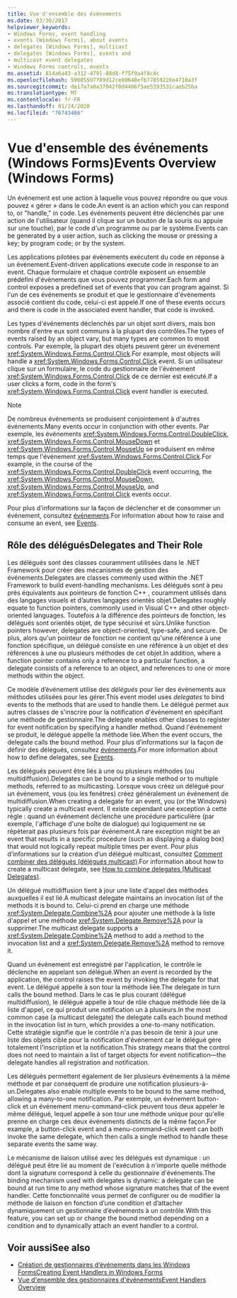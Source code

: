 ```yaml
---
title: Vue d'ensemble des événements
ms.date: 03/30/2017
helpviewer_keywords:
- Windows Forms, event handling
- events [Windows Forms], about events
- delegates [Windows Forms], multicast
- delegates [Windows Forms], events and
- multicast event delegates
- Windows Forms controls, events
ms.assetid: 814a6a43-a312-4791-88d8-f75f9a4f8c4c
ms.openlocfilehash: 59085597789d12ce80648efb77859228e4718a3f
ms.sourcegitcommit: de17a7a0a37042f0d4406f5ae5393531caeb25ba
ms.translationtype: MT
ms.contentlocale: fr-FR
ms.lasthandoff: 01/24/2020
ms.locfileid: "76743486"
---
```

# <a name="events-overview-windows-forms"></a><span data-ttu-id="53f22-102">Vue d'ensemble des événements (Windows Forms)</span><span class="sxs-lookup"><span data-stu-id="53f22-102">Events Overview (Windows Forms)</span></span>
<span data-ttu-id="53f22-103">Un événement est une action à laquelle vous pouvez répondre ou que vous pouvez « gérer » dans le code.</span><span class="sxs-lookup"><span data-stu-id="53f22-103">An event is an action which you can respond to, or "handle," in code.</span></span> <span data-ttu-id="53f22-104">Les événements peuvent être déclenchés par une action de l'utilisateur (quand il clique sur un bouton de la souris ou appuie sur une touche), par le code d'un programme ou par le système.</span><span class="sxs-lookup"><span data-stu-id="53f22-104">Events can be generated by a user action, such as clicking the mouse or pressing a key; by program code; or by the system.</span></span>

 <span data-ttu-id="53f22-105">Les applications pilotées par événements exécutent du code en réponse à un événement.</span><span class="sxs-lookup"><span data-stu-id="53f22-105">Event-driven applications execute code in response to an event.</span></span> <span data-ttu-id="53f22-106">Chaque formulaire et chaque contrôle exposent un ensemble prédéfini d'événements que vous pouvez programmer.</span><span class="sxs-lookup"><span data-stu-id="53f22-106">Each form and control exposes a predefined set of events that you can program against.</span></span> <span data-ttu-id="53f22-107">Si l'un de ces événements se produit et que le gestionnaire d'événements associé contient du code, celui-ci est appelé.</span><span class="sxs-lookup"><span data-stu-id="53f22-107">If one of these events occurs and there is code in the associated event handler, that code is invoked.</span></span>

 <span data-ttu-id="53f22-108">Les types d'événements déclenchés par un objet sont divers, mais bon nombre d'entre eux sont communs à la plupart des contrôles.</span><span class="sxs-lookup"><span data-stu-id="53f22-108">The types of events raised by an object vary, but many types are common to most controls.</span></span> <span data-ttu-id="53f22-109">Par exemple, la plupart des objets peuvent gérer un événement <xref:System.Windows.Forms.Control.Click>.</span><span class="sxs-lookup"><span data-stu-id="53f22-109">For example, most objects will handle a <xref:System.Windows.Forms.Control.Click> event.</span></span> <span data-ttu-id="53f22-110">Si un utilisateur clique sur un formulaire, le code du gestionnaire de l'événement <xref:System.Windows.Forms.Control.Click> de ce dernier est exécuté.</span><span class="sxs-lookup"><span data-stu-id="53f22-110">If a user clicks a form, code in the form's <xref:System.Windows.Forms.Control.Click> event handler is executed.</span></span>

> [!NOTE]
> <span data-ttu-id="53f22-111">De nombreux événements se produisent conjointement à d'autres événements.</span><span class="sxs-lookup"><span data-stu-id="53f22-111">Many events occur in conjunction with other events.</span></span> <span data-ttu-id="53f22-112">Par exemple, les événements <xref:System.Windows.Forms.Control.DoubleClick>, <xref:System.Windows.Forms.Control.MouseDown> et <xref:System.Windows.Forms.Control.MouseUp> se produisent en même temps que l'événement <xref:System.Windows.Forms.Control.Click>.</span><span class="sxs-lookup"><span data-stu-id="53f22-112">For example, in the course of the <xref:System.Windows.Forms.Control.DoubleClick> event occurring, the <xref:System.Windows.Forms.Control.MouseDown>, <xref:System.Windows.Forms.Control.MouseUp>, and <xref:System.Windows.Forms.Control.Click> events occur.</span></span>

 <span data-ttu-id="53f22-113">Pour plus d’informations sur la façon de déclencher et de consommer un événement, consultez [événements](../../standard/events/index.md).</span><span class="sxs-lookup"><span data-stu-id="53f22-113">For information about how to raise and consume an event, see [Events](../../standard/events/index.md).</span></span>

## <a name="delegates-and-their-role"></a><span data-ttu-id="53f22-114">Rôle des délégués</span><span class="sxs-lookup"><span data-stu-id="53f22-114">Delegates and Their Role</span></span>
 <span data-ttu-id="53f22-115">Les délégués sont des classes couramment utilisées dans le .NET Framework pour créer des mécanismes de gestion des événements.</span><span class="sxs-lookup"><span data-stu-id="53f22-115">Delegates are classes commonly used within the .NET Framework to build event-handling mechanisms.</span></span> <span data-ttu-id="53f22-116">Les délégués sont à peu près équivalents aux pointeurs de fonction C++ , couramment utilisés dans des langages visuels et d’autres langages orientés objet.</span><span class="sxs-lookup"><span data-stu-id="53f22-116">Delegates roughly equate to function pointers, commonly used in Visual C++ and other object-oriented languages.</span></span> <span data-ttu-id="53f22-117">Toutefois à la différence des pointeurs de fonction, les délégués sont orientés objet, de type sécurisé et sûrs.</span><span class="sxs-lookup"><span data-stu-id="53f22-117">Unlike function pointers however, delegates are object-oriented, type-safe, and secure.</span></span> <span data-ttu-id="53f22-118">De plus, alors qu'un pointeur de fonction ne contient qu'une référence à une fonction spécifique, un délégué consiste en une référence à un objet et des références à une ou plusieurs méthodes de cet objet.</span><span class="sxs-lookup"><span data-stu-id="53f22-118">In addition, where a function pointer contains only a reference to a particular function, a delegate consists of a reference to an object, and references to one or more methods within the object.</span></span>

 <span data-ttu-id="53f22-119">Ce modèle d’événement utilise des *délégués* pour lier des événements aux méthodes utilisées pour les gérer.</span><span class="sxs-lookup"><span data-stu-id="53f22-119">This event model uses *delegates* to bind events to the methods that are used to handle them.</span></span> <span data-ttu-id="53f22-120">Le délégué permet aux autres classes de s'inscrire pour la notification d'événement en spécifiant une méthode de gestionnaire.</span><span class="sxs-lookup"><span data-stu-id="53f22-120">The delegate enables other classes to register for event notification by specifying a handler method.</span></span> <span data-ttu-id="53f22-121">Quand l'événement se produit, le délégué appelle la méthode liée.</span><span class="sxs-lookup"><span data-stu-id="53f22-121">When the event occurs, the delegate calls the bound method.</span></span> <span data-ttu-id="53f22-122">Pour plus d’informations sur la façon de définir des délégués, consultez [événements](../../standard/events/index.md).</span><span class="sxs-lookup"><span data-stu-id="53f22-122">For more information about how to define delegates, see [Events](../../standard/events/index.md).</span></span>

<span data-ttu-id="53f22-123">Les délégués peuvent être liés à une ou plusieurs méthodes (ou multidiffusion).</span><span class="sxs-lookup"><span data-stu-id="53f22-123">Delegates can be bound to a single method or to multiple methods, referred to as multicasting.</span></span> <span data-ttu-id="53f22-124">Lorsque vous créez un délégué pour un événement, vous (ou les fenêtres) créez généralement un événement de multidiffusion.</span><span class="sxs-lookup"><span data-stu-id="53f22-124">When creating a delegate for an event, you (or the Windows) typically create a multicast event.</span></span> <span data-ttu-id="53f22-125">Il existe cependant une exception à cette règle : quand un événement déclenche une procédure particulière (par exemple, l'affichage d'une boîte de dialogue) qui logiquement ne se répéterait pas plusieurs fois par événement.</span><span class="sxs-lookup"><span data-stu-id="53f22-125">A rare exception might be an event that results in a specific procedure (such as displaying a dialog box) that would not logically repeat multiple times per event.</span></span> <span data-ttu-id="53f22-126">Pour plus d’informations sur la création d’un délégué multicast, consultez [Comment combiner des délégués (délégués multicast)](../../csharp/programming-guide/delegates/how-to-combine-delegates-multicast-delegates.md).</span><span class="sxs-lookup"><span data-stu-id="53f22-126">For information about how to create a multicast delegate, see [How to combine delegates (Multicast Delegates)](../../csharp/programming-guide/delegates/how-to-combine-delegates-multicast-delegates.md).</span></span>

 <span data-ttu-id="53f22-127">Un délégué multidiffusion tient à jour une liste d'appel des méthodes auxquelles il est lié.</span><span class="sxs-lookup"><span data-stu-id="53f22-127">A multicast delegate maintains an invocation list of the methods it is bound to.</span></span> <span data-ttu-id="53f22-128">Celui-ci prend en charge une méthode <xref:System.Delegate.Combine%2A> pour ajouter une méthode à la liste d'appel et une méthode <xref:System.Delegate.Remove%2A> pour la supprimer.</span><span class="sxs-lookup"><span data-stu-id="53f22-128">The multicast delegate supports a <xref:System.Delegate.Combine%2A> method to add a method to the invocation list and a <xref:System.Delegate.Remove%2A> method to remove it.</span></span>

 <span data-ttu-id="53f22-129">Quand un événement est enregistré par l'application, le contrôle le déclenche en appelant son délégué.</span><span class="sxs-lookup"><span data-stu-id="53f22-129">When an event is recorded by the application, the control raises the event by invoking the delegate for that event.</span></span> <span data-ttu-id="53f22-130">Le délégué appelle à son tour la méthode liée.</span><span class="sxs-lookup"><span data-stu-id="53f22-130">The delegate in turn calls the bound method.</span></span> <span data-ttu-id="53f22-131">Dans le cas le plus courant (délégué multidiffusion), le délégué appelle à tour de rôle chaque méthode liée de la liste d'appel, ce qui produit une notification un à plusieurs.</span><span class="sxs-lookup"><span data-stu-id="53f22-131">In the most common case (a multicast delegate) the delegate calls each bound method in the invocation list in turn, which provides a one-to-many notification.</span></span> <span data-ttu-id="53f22-132">Cette stratégie signifie que le contrôle n'a pas besoin de tenir à jour une liste des objets cible pour la notification d'événement car le délégué gère totalement l'inscription et la notification.</span><span class="sxs-lookup"><span data-stu-id="53f22-132">This strategy means that the control does not need to maintain a list of target objects for event notification—the delegate handles all registration and notification.</span></span>

 <span data-ttu-id="53f22-133">Les délégués permettent également de lier plusieurs événements à la même méthode et par conséquent de produire une notification plusieurs-à-un.</span><span class="sxs-lookup"><span data-stu-id="53f22-133">Delegates also enable multiple events to be bound to the same method, allowing a many-to-one notification.</span></span> <span data-ttu-id="53f22-134">Par exemple, un événement button-click et un événement menu-command–click peuvent tous deux appeler le même délégué, lequel appelle à son tour une méthode unique pour qu'elle prenne en charge ces deux événements distincts de la même façon.</span><span class="sxs-lookup"><span data-stu-id="53f22-134">For example, a button-click event and a menu-command–click event can both invoke the same delegate, which then calls a single method to handle these separate events the same way.</span></span>

 <span data-ttu-id="53f22-135">Le mécanisme de liaison utilisé avec les délégués est dynamique : un délégué peut être lié au moment de l'exécution à n'importe quelle méthode dont la signature correspond à celle du gestionnaire d'événements.</span><span class="sxs-lookup"><span data-stu-id="53f22-135">The binding mechanism used with delegates is dynamic: a delegate can be bound at run time to any method whose signature matches that of the event handler.</span></span> <span data-ttu-id="53f22-136">Cette fonctionnalité vous permet de configurer ou de modifier la méthode de liaison en fonction d’une condition et d’attacher dynamiquement un gestionnaire d’événements à un contrôle.</span><span class="sxs-lookup"><span data-stu-id="53f22-136">With this feature, you can set up or change the bound method depending on a condition and to dynamically attach an event handler to a control.</span></span>

## <a name="see-also"></a><span data-ttu-id="53f22-137">Voir aussi</span><span class="sxs-lookup"><span data-stu-id="53f22-137">See also</span></span>

- [<span data-ttu-id="53f22-138">Création de gestionnaires d’événements dans les Windows Forms</span><span class="sxs-lookup"><span data-stu-id="53f22-138">Creating Event Handlers in Windows Forms</span></span>](creating-event-handlers-in-windows-forms.md)
- [<span data-ttu-id="53f22-139">Vue d'ensemble des gestionnaires d'événements</span><span class="sxs-lookup"><span data-stu-id="53f22-139">Event Handlers Overview</span></span>](event-handlers-overview-windows-forms.md)
